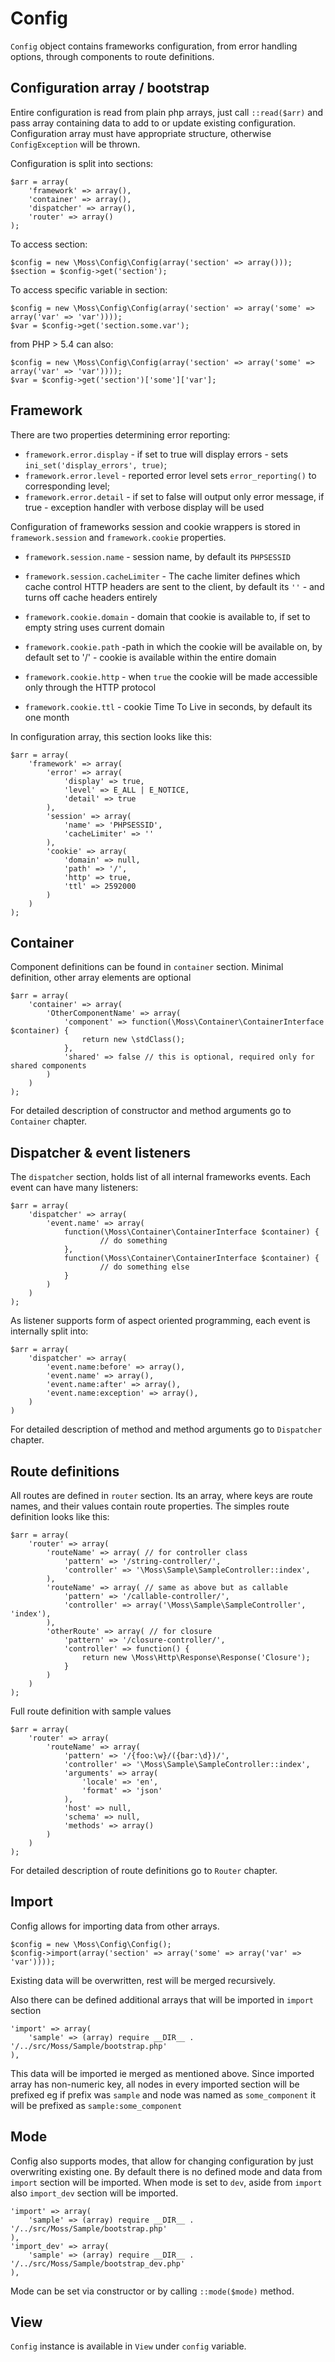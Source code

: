 # Config

`Config` object contains frameworks configuration, from error handling options, through components to route definitions.

## Configuration array / bootstrap

Entire configuration is read from plain php arrays, just call `::read($arr)` and pass array containing data to add to or update existing configuration.
Configuration array must have appropriate structure, otherwise `ConfigException` will be thrown.

Configuration is split into sections:

	$arr = array(
		'framework' => array(),
		'container' => array(),
		'dispatcher' => array(),
		'router' => array()
	);

To access section:

	$config = new \Moss\Config\Config(array('section' => array()));
	$section = $config->get('section');

To access specific variable in section:

	$config = new \Moss\Config\Config(array('section' => array('some' => array('var' => 'var'))));
	$var = $config->get('section.some.var');

from PHP > 5.4 can also:

	$config = new \Moss\Config\Config(array('section' => array('some' => array('var' => 'var'))));
    $var = $config->get('section')['some']['var'];

## Framework

There are two properties determining error reporting:

  * `framework.error.display` - if set to true will display errors - sets `ini_set('display_errors', true)`;
  * `framework.error.level` - reported error level sets `error_reporting()` to corresponding level;
  * `framework.error.detail` - if set to false will output only error message, if true - exception handler with verbose display will be used

Configuration of frameworks session and cookie wrappers is stored in `framework.session` and `framework.cookie` properties.

  * `framework.session.name` - session name, by default its `PHPSESSID`
  * `framework.session.cacheLimiter` - The cache limiter defines which cache control HTTP headers are sent to the client, by default its `''` - and turns off cache headers entirely

  * `framework.cookie.domain` - domain that cookie is available to, if set to empty string uses current domain
  * `framework.cookie.path` -path in which the cookie will be available on, by default set to '/' - cookie is available within the entire domain
  * `framework.cookie.http` - when `true` the cookie will be made accessible only through the HTTP protocol
  * `framework.cookie.ttl` - cookie Time To Live in seconds, by default its one month

In configuration array, this section looks like this:

	$arr = array(
		'framework' => array(
			'error' => array(
				'display' => true,
				'level' => E_ALL | E_NOTICE,
				'detail' => true
			),
			'session' => array(
				'name' => 'PHPSESSID',
				'cacheLimiter' => ''
			),
			'cookie' => array(
				'domain' => null,
				'path' => '/',
				'http' => true,
				'ttl' => 2592000
			)
		)
	);

## Container

Component definitions can be found in `container` section.
Minimal definition, other array elements are optional

	$arr = array(
		'container' => array(
			'OtherComponentName' => array(
	            'component' => function(\Moss\Container\ContainerInterface $container) {
	                return new \stdClass();
	            },
	            'shared' => false // this is optional, required only for shared components
	        )
		)
	);

For detailed description of constructor and method arguments go to `Container` chapter.

## Dispatcher & event listeners

The `dispatcher` section, holds list of all internal frameworks events.
Each event can have many listeners:

	$arr = array(
		'dispatcher' => array(
			'event.name' => array(
				function(\Moss\Container\ContainerInterface $container) {
                        // do something
                },
                function(\Moss\Container\ContainerInterface $container) {
                        // do something else
                }
			)
		)
	);

As listener supports form of aspect oriented programming, each event is internally split into:

	$arr = array(
		'dispatcher' => array(
			'event.name:before' => array(),
			'event.name' => array(),
			'event.name:after' => array(),
			'event.name:exception' => array(),
		)
	)

For detailed description of method and method arguments go to `Dispatcher` chapter.

## Route definitions

All routes are defined in `router` section. Its an array, where keys are route names, and their values contain route properties.
The simples route definition looks like this:

	$arr = array(
		'router' => array(
			'routeName' => array( // for controller class
			    'pattern' => '/string-controller/',
			    'controller' => '\Moss\Sample\SampleController::index',
			),
			'routeName' => array( // same as above but as callable
                'pattern' => '/callable-controller/',
                'controller' => array('\Moss\Sample\SampleController', 'index'),
            ),
			'otherRoute' => array( // for closure
				'pattern' => '/closure-controller/',
				'controller' => function() {
					return new \Moss\Http\Response\Response('Closure');
				}
			)
		)
	);

Full route definition with sample values

	$arr = array(
		'router' => array(
			'routeName' => array(
			    'pattern' => '/{foo:\w}/({bar:\d})/',
			    'controller' => '\Moss\Sample\SampleController::index',
			    'arguments' => array(
					'locale' => 'en',
					'format' => 'json'
			    ),
			    'host' => null,
			    'schema' => null,
			    'methods' => array()
			)
		)
	);

For detailed description of route definitions go to `Router` chapter.

## Import

Config allows for importing data from other arrays.

	$config = new \Moss\Config\Config();
	$config->import(array('section' => array('some' => array('var' => 'var'))));

Existing data will be overwritten, rest will be merged recursively.

Also there can be defined additional arrays that will be imported in `import` section

    'import' => array(
        'sample' => (array) require __DIR__ . '/../src/Moss/Sample/bootstrap.php'
    ),

This data will be imported ie merged as mentioned above.
Since imported array has non-numeric key, all nodes in every imported section will be prefixed eg if prefix was `sample` and node was named as `some_component` it will be prefixed as `sample:some_component`

## Mode

Config also supports modes, that allow for changing configuration by just overwriting existing one.
By default there is no defined mode and data from `import` section will be imported.
When mode is set to `dev`, aside from `import` also `import_dev` section will be imported.

    'import' => array(
        'sample' => (array) require __DIR__ . '/../src/Moss/Sample/bootstrap.php'
    ),
    'import_dev' => array(
        'sample' => (array) require __DIR__ . '/../src/Moss/Sample/bootstrap_dev.php'
    ),

Mode can be set via constructor or by calling `::mode($mode)` method.

## View

`Config` instance is available in `View` under `config` variable.
